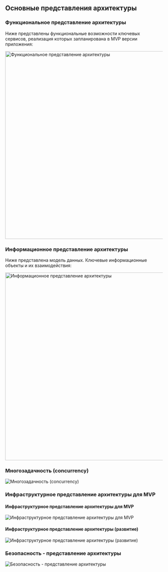 ## Основные представления архитектуры

### Функциональное представление архитектуры
Ниже представлены функциональные возможности ключевых сервисов, реализация которых запланирована в MVP версии приложения: 

<image src="/images/Представления архитектуры/Функциональное представление архитектуры.png" alt="Функциональное представление архитектуры" width="600">



### Информационное представление архитектуры
Ниже представлена модель данных. Ключевые информационные объекты и их взаимодействия:

<image src="/images/Представления архитектуры/Информационное представление архитектуры.png" alt="Информационное представление архитектуры" width="600">

### Многозадачность (concurrency)
<image src="/images/Представления архитектуры/Многозадачность (concurrency).png" alt="Многозадачность (concurrency)">

### Инфраструктурное представление архитектуры для MVP

  #### Инфраструктурное представление архитектуры для MVP
<image src="/images/Представления архитектуры/Инфраструктурное представление архитектуры для MVP.png" alt="Инфраструктурное представление архитектуры для MVP">
  
  #### Инфраструктурное представление архитектуры (развитие)
<image src="/images/Представления архитектуры/Инфраструктурное представление архитектуры (развитие).png" alt="Инфраструктурное представление архитектуры (развитие)">

### Безопасность - представление архитектуры
<image src="/images/Представления архитектуры/Безопасность - представление архитектуры.png" alt="Безопасность - представление архитектуры">


